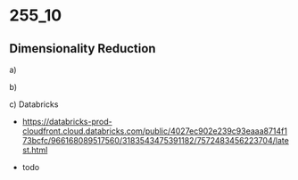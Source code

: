 # 255_10

## Dimensionality Reduction

a)

b) 

c) Databricks
* https://databricks-prod-cloudfront.cloud.databricks.com/public/4027ec902e239c93eaaa8714f173bcfc/966168089517560/3183543475391182/7572483456223704/latest.html

* todo
